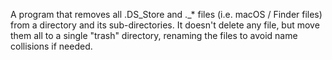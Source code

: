A program that removes all .DS_Store and ._* files (i.e. macOS / Finder files) from a directory and its sub-directories. It doesn't delete any file, but move them all to a single "trash" directory, renaming the files to avoid name collisions if needed.